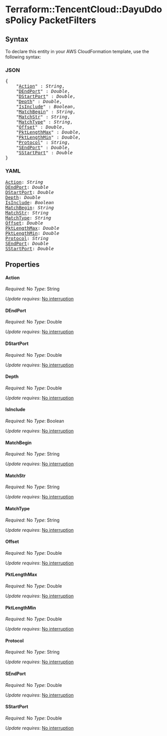 # Terraform::TencentCloud::DayuDdosPolicy PacketFilters

## Syntax

To declare this entity in your AWS CloudFormation template, use the following syntax:

### JSON

<pre>
{
    "<a href="#action" title="Action">Action</a>" : <i>String</i>,
    "<a href="#dendport" title="DEndPort">DEndPort</a>" : <i>Double</i>,
    "<a href="#dstartport" title="DStartPort">DStartPort</a>" : <i>Double</i>,
    "<a href="#depth" title="Depth">Depth</a>" : <i>Double</i>,
    "<a href="#isinclude" title="IsInclude">IsInclude</a>" : <i>Boolean</i>,
    "<a href="#matchbegin" title="MatchBegin">MatchBegin</a>" : <i>String</i>,
    "<a href="#matchstr" title="MatchStr">MatchStr</a>" : <i>String</i>,
    "<a href="#matchtype" title="MatchType">MatchType</a>" : <i>String</i>,
    "<a href="#offset" title="Offset">Offset</a>" : <i>Double</i>,
    "<a href="#pktlengthmax" title="PktLengthMax">PktLengthMax</a>" : <i>Double</i>,
    "<a href="#pktlengthmin" title="PktLengthMin">PktLengthMin</a>" : <i>Double</i>,
    "<a href="#protocol" title="Protocol">Protocol</a>" : <i>String</i>,
    "<a href="#sendport" title="SEndPort">SEndPort</a>" : <i>Double</i>,
    "<a href="#sstartport" title="SStartPort">SStartPort</a>" : <i>Double</i>
}
</pre>

### YAML

<pre>
<a href="#action" title="Action">Action</a>: <i>String</i>
<a href="#dendport" title="DEndPort">DEndPort</a>: <i>Double</i>
<a href="#dstartport" title="DStartPort">DStartPort</a>: <i>Double</i>
<a href="#depth" title="Depth">Depth</a>: <i>Double</i>
<a href="#isinclude" title="IsInclude">IsInclude</a>: <i>Boolean</i>
<a href="#matchbegin" title="MatchBegin">MatchBegin</a>: <i>String</i>
<a href="#matchstr" title="MatchStr">MatchStr</a>: <i>String</i>
<a href="#matchtype" title="MatchType">MatchType</a>: <i>String</i>
<a href="#offset" title="Offset">Offset</a>: <i>Double</i>
<a href="#pktlengthmax" title="PktLengthMax">PktLengthMax</a>: <i>Double</i>
<a href="#pktlengthmin" title="PktLengthMin">PktLengthMin</a>: <i>Double</i>
<a href="#protocol" title="Protocol">Protocol</a>: <i>String</i>
<a href="#sendport" title="SEndPort">SEndPort</a>: <i>Double</i>
<a href="#sstartport" title="SStartPort">SStartPort</a>: <i>Double</i>
</pre>

## Properties

#### Action

_Required_: No
_Type_: String

_Update requires_: [No interruption](https://docs.aws.amazon.com/AWSCloudFormation/latest/UserGuide/using-cfn-updating-stacks-update-behaviors.html#update-no-interrupt)

#### DEndPort

_Required_: No
_Type_: Double

_Update requires_: [No interruption](https://docs.aws.amazon.com/AWSCloudFormation/latest/UserGuide/using-cfn-updating-stacks-update-behaviors.html#update-no-interrupt)

#### DStartPort

_Required_: No
_Type_: Double

_Update requires_: [No interruption](https://docs.aws.amazon.com/AWSCloudFormation/latest/UserGuide/using-cfn-updating-stacks-update-behaviors.html#update-no-interrupt)

#### Depth

_Required_: No
_Type_: Double

_Update requires_: [No interruption](https://docs.aws.amazon.com/AWSCloudFormation/latest/UserGuide/using-cfn-updating-stacks-update-behaviors.html#update-no-interrupt)

#### IsInclude

_Required_: No
_Type_: Boolean

_Update requires_: [No interruption](https://docs.aws.amazon.com/AWSCloudFormation/latest/UserGuide/using-cfn-updating-stacks-update-behaviors.html#update-no-interrupt)

#### MatchBegin

_Required_: No
_Type_: String

_Update requires_: [No interruption](https://docs.aws.amazon.com/AWSCloudFormation/latest/UserGuide/using-cfn-updating-stacks-update-behaviors.html#update-no-interrupt)

#### MatchStr

_Required_: No
_Type_: String

_Update requires_: [No interruption](https://docs.aws.amazon.com/AWSCloudFormation/latest/UserGuide/using-cfn-updating-stacks-update-behaviors.html#update-no-interrupt)

#### MatchType

_Required_: No
_Type_: String

_Update requires_: [No interruption](https://docs.aws.amazon.com/AWSCloudFormation/latest/UserGuide/using-cfn-updating-stacks-update-behaviors.html#update-no-interrupt)

#### Offset

_Required_: No
_Type_: Double

_Update requires_: [No interruption](https://docs.aws.amazon.com/AWSCloudFormation/latest/UserGuide/using-cfn-updating-stacks-update-behaviors.html#update-no-interrupt)

#### PktLengthMax

_Required_: No
_Type_: Double

_Update requires_: [No interruption](https://docs.aws.amazon.com/AWSCloudFormation/latest/UserGuide/using-cfn-updating-stacks-update-behaviors.html#update-no-interrupt)

#### PktLengthMin

_Required_: No
_Type_: Double

_Update requires_: [No interruption](https://docs.aws.amazon.com/AWSCloudFormation/latest/UserGuide/using-cfn-updating-stacks-update-behaviors.html#update-no-interrupt)

#### Protocol

_Required_: No
_Type_: String

_Update requires_: [No interruption](https://docs.aws.amazon.com/AWSCloudFormation/latest/UserGuide/using-cfn-updating-stacks-update-behaviors.html#update-no-interrupt)

#### SEndPort

_Required_: No
_Type_: Double

_Update requires_: [No interruption](https://docs.aws.amazon.com/AWSCloudFormation/latest/UserGuide/using-cfn-updating-stacks-update-behaviors.html#update-no-interrupt)

#### SStartPort

_Required_: No
_Type_: Double

_Update requires_: [No interruption](https://docs.aws.amazon.com/AWSCloudFormation/latest/UserGuide/using-cfn-updating-stacks-update-behaviors.html#update-no-interrupt)


